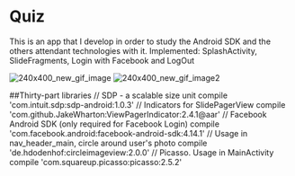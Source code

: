 # Quiz
This is an app that I develop in order to study the Android SDK and the others attendant technologies with it.
Implemented: SplashActivity, SlideFragments, Login with Facebook and LogOut

![240x400_new_gif_image](https://cloud.githubusercontent.com/assets/12153363/18530016/24a6336c-7ad8-11e6-8911-e3d6c93f4f33.gif)
![240x400_new_gif_image2](https://cloud.githubusercontent.com/assets/12153363/18530180/f659cbbc-7ad8-11e6-95f9-c8fa63d5f42b.gif)

##Thirty-part libraries
    // SDP - a scalable size unit
    compile 'com.intuit.sdp:sdp-android:1.0.3'
    // Indicators for SlidePagerView
    compile 'com.github.JakeWharton:ViewPagerIndicator:2.4.1@aar'
    // Facebook Android SDK (only required for Facebook Login)
    compile 'com.facebook.android:facebook-android-sdk:4.14.1'
    // Usage in nav_header_main, circle around user's photo
    compile 'de.hdodenhof:circleimageview:2.0.0'
    // Picasso. Usage in MainActivity
    compile 'com.squareup.picasso:picasso:2.5.2'


